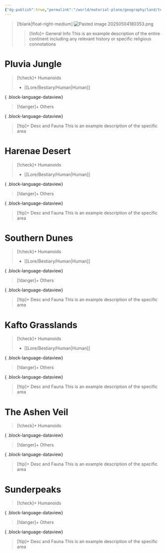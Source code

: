 ```yaml
---
{"dg-publish":true,"permalink":"/world/material-plane/geography/land/tercus/"}
---
```


>[!blank|float-right-medium]
>![Pasted image 20250504180353.png](/img/user/z_Assets/Pasted%20image%2020250504180353.png)
>
>>[!info]+ General Info
>>This is an example description of the entire continent including any relevant history or specific religious connotations 

# Pluvia Jungle

>[!check]+ Humanoids
> - [[Lore/Bestiary/Human\|Human]]
> 
{ .block-language-dataview}

>[!danger]+ Others
> 
{ .block-language-dataview}

>[!tip]+ Desc and Fauna
>This is an example description of the specific area

# Harenae Desert

>[!check]+ Humanoids
> - [[Lore/Bestiary/Human\|Human]]
> 
{ .block-language-dataview}

>[!danger]+ Others
> 
{ .block-language-dataview}

>[!tip]+ Desc and Fauna
>This is an example description of the specific area


# Southern Dunes

>[!check]+ Humanoids
> - [[Lore/Bestiary/Human\|Human]]
> 
{ .block-language-dataview}

>[!danger]+ Others
> 
{ .block-language-dataview}

>[!tip]+ Desc and Fauna
>This is an example description of the specific area


# Kafto Grasslands

>[!check]+ Humanoids
> - [[Lore/Bestiary/Human\|Human]]
> 
{ .block-language-dataview}

>[!danger]+ Others
> 
{ .block-language-dataview}

>[!tip]+ Desc and Fauna
>This is an example description of the specific area


# The Ashen Veil

>[!check]+ Humanoids
> 
{ .block-language-dataview}

>[!danger]+ Others
> 
{ .block-language-dataview}

>[!tip]+ Desc and Fauna
>This is an example description of the specific area

# Sunderpeaks

>[!check]+ Humanoids
> 
{ .block-language-dataview}

>[!danger]+ Others
> 
{ .block-language-dataview}

>[!tip]+ Desc and Fauna
>This is an example description of the specific area
